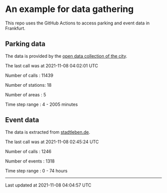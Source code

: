 # An example for data gathering

This repo uses the GitHub Actions to access parking and event data in Frankfurt.

## Parking data
The data is provided by the [open data collection of the city](https://www.offenedaten.frankfurt.de/).

The last call was at 2021-11-08 04:02:01 UTC

Number of calls   : 11439

Number of stations:    18

Number of areas   :     5

Time step range   :     4 -  2005 minutes


## Event data
The data is extracted from [stadtleben.de](https://stadtleben.de/frankfurt/).

The last call was at 2021-11-08 02:45:24 UTC

Number of calls   : 1246

Number of events  : 1318

Time step range   :    0 -   74 hours


----

Last updated at 2021-11-08 04:04:57 UTC
